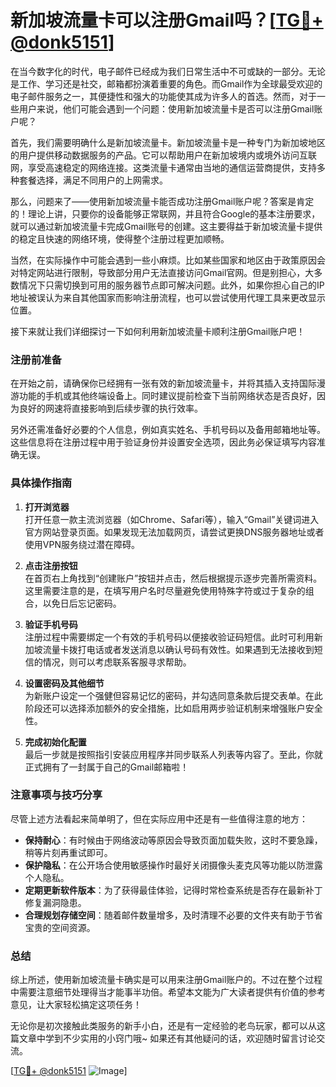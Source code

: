 # 新加坡流量卡可以注册Gmail吗？[[TG💪+ @donk5151](https://t.me/s/donk5151)]

在当今数字化的时代，电子邮件已经成为我们日常生活中不可或缺的一部分。无论是工作、学习还是社交，邮箱都扮演着重要的角色。而Gmail作为全球最受欢迎的电子邮件服务之一，其便捷性和强大的功能使其成为许多人的首选。然而，对于一些用户来说，他们可能会遇到一个问题：使用新加坡流量卡是否可以注册Gmail账户呢？

首先，我们需要明确什么是新加坡流量卡。新加坡流量卡是一种专门为新加坡地区的用户提供移动数据服务的产品。它可以帮助用户在新加坡境内或境外访问互联网，享受高速稳定的网络连接。这类流量卡通常由当地的通信运营商提供，支持多种套餐选择，满足不同用户的上网需求。

那么，问题来了——使用新加坡流量卡能否成功注册Gmail账户呢？答案是肯定的！理论上讲，只要你的设备能够正常联网，并且符合Google的基本注册要求，就可以通过新加坡流量卡完成Gmail账号的创建。这主要得益于新加坡流量卡提供的稳定且快速的网络环境，使得整个注册过程更加顺畅。

当然，在实际操作中可能会遇到一些小麻烦。比如某些国家和地区由于政策原因会对特定网站进行限制，导致部分用户无法直接访问Gmail官网。但是别担心，大多数情况下只需切换到可用的服务器节点即可解决问题。此外，如果你担心自己的IP地址被误认为来自其他国家而影响注册流程，也可以尝试使用代理工具来更改显示位置。

接下来就让我们详细探讨一下如何利用新加坡流量卡顺利注册Gmail账户吧！

### 注册前准备

在开始之前，请确保你已经拥有一张有效的新加坡流量卡，并将其插入支持国际漫游功能的手机或其他终端设备上。同时建议提前检查下当前网络状态是否良好，因为良好的网速将直接影响到后续步骤的执行效率。

另外还需准备好必要的个人信息，例如真实姓名、手机号码以及备用邮箱地址等。这些信息将在注册过程中用于验证身份并设置安全选项，因此务必保证填写内容准确无误。

### 具体操作指南

1. **打开浏览器**  
   打开任意一款主流浏览器（如Chrome、Safari等），输入“Gmail”关键词进入官方网站登录页面。如果发现无法加载网页，请尝试更换DNS服务器地址或者使用VPN服务绕过潜在障碍。

2. **点击注册按钮**  
   在首页右上角找到“创建账户”按钮并点击，然后根据提示逐步完善所需资料。这里需要注意的是，在填写用户名时尽量避免使用特殊字符或过于复杂的组合，以免日后忘记密码。

3. **验证手机号码**  
   注册过程中需要绑定一个有效的手机号码以便接收验证码短信。此时可利用新加坡流量卡拨打电话或者发送消息以确认号码有效性。如果遇到无法接收到短信的情况，则可以考虑联系客服寻求帮助。

4. **设置密码及其他细节**  
   为新账户设定一个强健但容易记忆的密码，并勾选同意条款后提交表单。在此阶段还可以选择添加额外的安全措施，比如启用两步验证机制来增强账户安全性。

5. **完成初始化配置**  
   最后一步就是按照指引安装应用程序并同步联系人列表等内容了。至此，你就正式拥有了一封属于自己的Gmail邮箱啦！

### 注意事项与技巧分享

尽管上述方法看起来简单明了，但在实际应用中还是有一些值得注意的地方：

- **保持耐心**：有时候由于网络波动等原因会导致页面加载失败，这时不要急躁，稍等片刻再重试即可。
- **保护隐私**：在公开场合使用敏感操作时最好关闭摄像头麦克风等功能以防泄露个人隐私。
- **定期更新软件版本**：为了获得最佳体验，记得时常检查系统是否存在最新补丁修复漏洞隐患。
- **合理规划存储空间**：随着邮件数量增多，及时清理不必要的文件夹有助于节省宝贵的空间资源。

### 总结

综上所述，使用新加坡流量卡确实是可以用来注册Gmail账户的。不过在整个过程中需要注意细节处理得当才能事半功倍。希望本文能为广大读者提供有价值的参考意见，让大家轻松搞定这项任务！

无论你是初次接触此类服务的新手小白，还是有一定经验的老鸟玩家，都可以从这篇文章中学到不少实用的小窍门哦~ 如果还有其他疑问的话，欢迎随时留言讨论交流。

[[TG💪+ @donk5151](https://t.me/s/donk5151) ![Image](https://i.postimg.cc/rwNCRYN7/Snipaste-2025-04-30-17-27-05.png)]